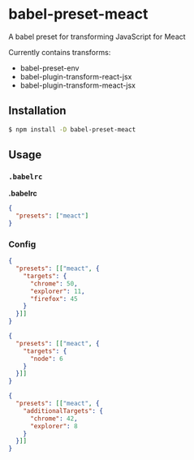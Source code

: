 # babel-preset-meact

A babel preset for transforming JavaScript for Meact

Currently contains transforms:

- babel-preset-env
- babel-plugin-transform-react-jsx
- babel-plugin-transform-meact-jsx

## Installation

```sh
$ npm install -D babel-preset-meact
```

## Usage

### `.babelrc`

**.babelrc**

```json
{
  "presets": ["meact"]
}
```

### Config

```json
{
  "presets": [["meact", {
    "targets": {
      "chrome": 50,
      "explorer": 11,
      "firefox": 45
    }
  }]]
}
```

```json
{
  "presets": [["meact", {
    "targets": {
      "node": 6
    }
  }]]
}
```

```json
{
  "presets": [["meact", {
    "additionalTargets": {
      "chrome": 42,
      "explorer": 8
    }
  }]]
}
```